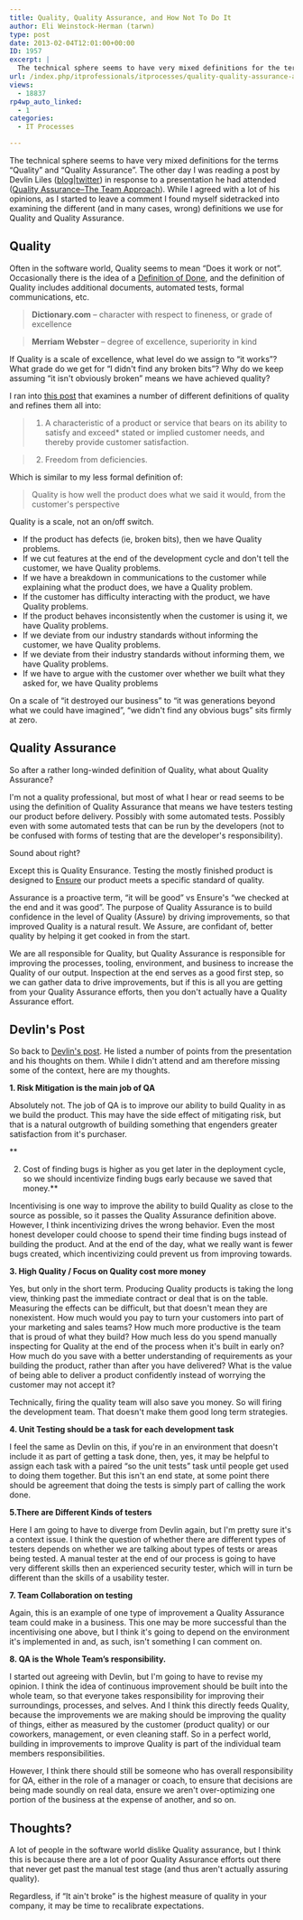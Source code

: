 ```yaml
---
title: Quality, Quality Assurance, and How Not To Do It
author: Eli Weinstock-Herman (tarwn)
type: post
date: 2013-02-04T12:01:00+00:00
ID: 1957
excerpt: |
  The technical sphere seems to have very mixed definitions for the terms "Quality" and "Quality Assurance". If "It ain't broke" is the highest measure of quality in your company, it may be time to recalibrate expectations.
url: /index.php/itprofessionals/itprocesses/quality-quality-assurance-and-how/
views:
  - 18837
rp4wp_auto_linked:
  - 1
categories:
  - IT Processes

---
```

The technical sphere seems to have very mixed definitions for the terms “Quality” and “Quality Assurance”. The other day I was reading a post by Devlin Liles ([blog][1]|[twitter][2]) in response to a presentation he had attended ([Quality Assurance–The Team Approach][3]). While I agreed with a lot of his opinions, as I started to leave a comment I found myself sidetracked into examining the different (and in many cases, wrong) definitions we use for Quality and Quality Assurance.

## Quality

Often in the software world, Quality seems to mean “Does it work or not”. Occasionally there is the idea of a [Definition of Done][4], and the definition of Quality includes additional documents, automated tests, formal communications, etc. 

> **Dictionary.com** – character with respect to fineness, or grade of excellence
  
> **Merriam Webster** – degree of excellence, superiority in kind 

If Quality is a scale of excellence, what level do we assign to “it works”? What grade do we get for “I didn't find any broken bits”? Why do we keep assuming “it isn't obviously broken” means we have achieved quality?

I ran into [this post][5] that examines a number of different definitions of quality and refines them all into:

> 1. A characteristic of a product or service that bears on its ability to satisfy and exceed* stated or implied customer needs, and thereby provide customer satisfaction.
  
> 2. Freedom from deficiencies. 

Which is similar to my less formal definition of:

> Quality is how well the product does what we said it would, from the customer's perspective

Quality is a scale, not an on/off switch.

  * If the product has defects (ie, broken bits), then we have Quality problems. 
  * If we cut features at the end of the development cycle and don't tell the customer, we have Quality problems. 
  * If we have a breakdown in communications to the customer while explaining what the product does, we have a Quality problem. 
  * If the customer has difficulty interacting with the product, we have Quality problems. 
  * If the product behaves inconsistently when the customer is using it, we have Quality problems. 
  * If we deviate from our industry standards without informing the customer, we have Quality problems. 
  * If we deviate from their industry standards without informing them, we have Quality problems.
  * If we have to argue with the customer over whether we built what they asked for, we have Quality problems

On a scale of “it destroyed our business” to “it was generations beyond what we could have imagined”, “we didn't find any obvious bugs” sits firmly at zero.

## Quality Assurance

So after a rather long-winded definition of Quality, what about Quality Assurance?

I'm not a quality professional, but most of what I hear or read seems to be using the definition of Quality Assurance that means we have testers testing our product before delivery. Possibly with some automated tests. Possibly even with some automated tests that can be run by the developers (not to be confused with forms of testing that are the developer's responsibility).

Sound about right?

Except this is Quality Ensurance. Testing the mostly finished product is designed to <u>Ensure</u> our product meets a specific standard of quality.

Assurance is a proactive term, “it will be good” vs Ensure's “we checked at the end and it was good”. The purpose of Quality Assurance is to build confidence in the level of Quality (Assure) by driving improvements, so that improved Quality is a natural result. We Assure, are confidant of, better quality by helping it get cooked in from the start.

We are all responsible for Quality, but Quality Assurance is responsible for improving the processes, tooling, environment, and business to increase the Quality of our output. Inspection at the end serves as a good first step, so we can gather data to drive improvements, but if this is all you are getting from your Quality Assurance efforts, then you don't actually have a Quality Assurance effort. 

## Devlin's Post

So back to [Devlin's post][3]. He listed a number of points from the presentation and his thoughts on them. While I didn't attend and am therefore missing some of the context, here are my thoughts.

**1. Risk Mitigation is the main job of QA**

Absolutely not. The job of QA is to improve our ability to build Quality in as we build the product. This may have the side effect of mitigating risk, but that is a natural outgrowth of building something that engenders greater satisfaction from it's purchaser.

**
  
2. Cost of finding bugs is higher as you get later in the deployment cycle, so we should incentivize finding bugs early because we saved that money.**

Incentivising is one way to improve the ability to build Quality as close to the source as possible, so it passes the Quality Assurance definition above. However, I think incentivizing drives the wrong behavior. Even the most honest developer could choose to spend their time finding bugs instead of building the product. And at the end of the day, what we really want is fewer bugs created, which incentivizing could prevent us from improving towards.

**3. High Quality / Focus on Quality cost more money**

Yes, but only in the short term. Producing Quality products is taking the long view, thinking past the immediate contract or deal that is on the table. Measuring the effects can be difficult, but that doesn't mean they are nonexistent. How much would you pay to turn your customers into part of your marketing and sales teams? How much more productive is the team that is proud of what they build? How much less do you spend manually inspecting for Quality at the end of the process when it's built in early on? How much do you save with a better understanding of requirements as your building the product, rather than after you have delivered? What is the value of being able to deliver a product confidently instead of worrying the customer may not accept it? 

Technically, firing the quality team will also save you money. So will firing the development team. That doesn't make them good long term strategies.

**4. Unit Testing should be a task for each development task**

I feel the same as Devlin on this, if you're in an environment that doesn't include it as part of getting a task done, then, yes, it may be helpful to assign each task with a paired “so the unit tests” task until people get used to doing them together. But this isn't an end state, at some point there should be agreement that doing the tests is simply part of calling the work done.

**5.There are Different Kinds of testers**

Here I am going to have to diverge from Devlin again, but I'm pretty sure it's a context issue. I think the question of whether there are different types of testers depends on whether we are talking about types of tests or areas being tested. A manual tester at the end of our process is going to have very different skills then an experienced security tester, which will in turn be different than the skills of a usability tester.

**7. Team Collaboration on testing**

Again, this is an example of one type of improvement a Quality Assurance team could make in a business. This one may be more successful than the incentivising one above, but I think it's going to depend on the environment it's implemented in and, as such, isn't something I can comment on.

**8. QA is the Whole Team’s responsibility.**

I started out agreeing with Devlin, but I'm going to have to revise my opinion. I think the idea of continuous improvement should be built into the whole team, so that everyone takes responsibility for improving their surroundings, processes, and selves. And I think this directly feeds Quality, because the improvements we are making should be improving the quality of things, either as measured by the customer (product quality) or our coworkers, management, or even cleaning staff. So in a perfect world, building in improvements to improve Quality is part of the individual team members responsibilities. 

However, I think there should still be someone who has overall responsibility for QA, either in the role of a manager or coach, to ensure that decisions are being made soundly on real data, ensure we aren't over-optimizing one portion of the business at the expense of another, and so on.

## Thoughts?

A lot of people in the software world dislike Quality assurance, but I think this is because there are a lot of poor Quality Assurance efforts out there that never get past the manual test stage (and thus aren't actually assuring quality).

Regardless, if “It ain't broke” is the highest measure of quality in your company, it may be time to recalibrate expectations.

 [1]: http://devlinliles.com/ "DevlinLiles.com"
 [2]: https://twitter.com/devlinliles "@DevlinLiles on twitter"
 [3]: http://www.devlinliles.com/post/2013/01/31/Quality-Assurance-The-Team-Approach "Quality Assurance–The Team Approach"
 [4]: /index.php/ITProfessionals/ProjectManagement/defining-done "LessThanDot Blog - Defining What Done Means"
 [5]: http://onquality.blogspot.com/2010/04/what-is-quality.html "What is Quality? by Jimena Calfa"